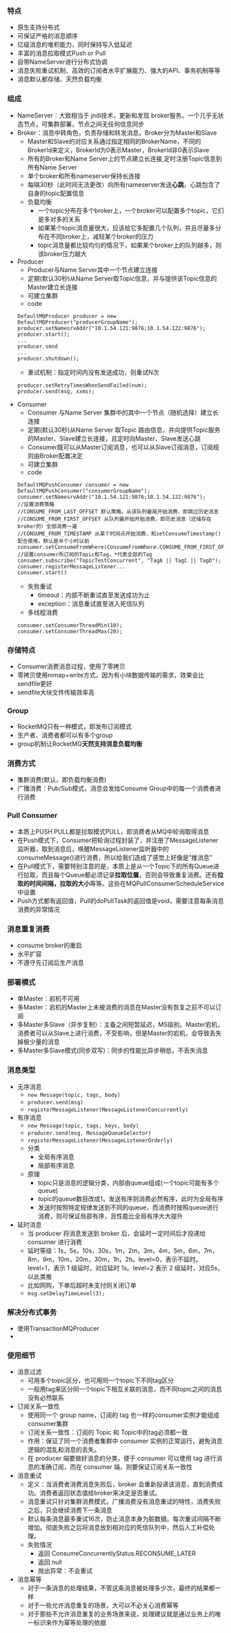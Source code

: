 ### 特点
- 原生支持分布式
- 可保证严格的消息顺序
- 亿级消息的堆积能力，同时保持写入低延迟
- 丰富的消息拉取模式Push or Pull
- 自带NameServer进行分布式协调
- 消息失败重试机制、高效的订阅者水平扩展能力、强大的API、事务机制等等
- 消息默认都存储、天然负载均衡

### 组成
- NameServer：大致相当于 jndi技术，更新和发现 broker服务。一个几乎无状态节点，可集群部署，节点之间无任何信息同步
- Broker：消息中转角色，负责存储和转发消息。Broker分为Master和Slave
  - Master和Slave的对应关系通过指定相同的BrokerName，不同的BrokerId来定义，BrokerId为0表示Master，BrokerId非0表示Slave
  - 所有的Broker和Name Server上的节点建立长连接,定时注册Topic信息到所有Name Server
  - 单个broker和所有nameserver保持长连接
  - 每隔30秒（此时间无法更改）向所有nameserver发送**心跳**，心跳包含了自身的topic配置信息
  - 负载均衡
    - 一个topic分布在多个broker上，一个broker可以配置多个topic，它们是多对多的关系
    - 如果某个topic消息量很大，应该给它多配置几个队列，并且尽量多分布在不同broker上，减轻某个broker的压力
    - topic消息量都比较均匀的情况下，如果某个broker上的队列越多，则该broker压力越大
- Producer
  - Producer与Name Server其中一个节点建立连接
  - 定期(默认30秒)从Name Server取Topic信息，并与提供该Topic信息的Master建立长连接
  - 可建立集群
  - code
  ```
  DefaultMQProducer producer = new DefaultMQProducer("producerGroupName");
  producer.setNamesrvAddr("10.1.54.121:9876;10.1.54.122:9876");
  producer.start();
  ...
  producer.send
  ...
  producer.shutdown();
  ```
  - 重试机制：指定时间内没有发送成功，则重试N次
  ```
  producer.setRetryTimesWhenSendFailed(num);
  producer.send(msg, xxms);
  ```
- Consumer
  - Consumer 与Name Server 集群中的其中一个节点（随机选择）建立长连接
  - 定期(默认30秒)从Name Server 取Topic 路由信息，并向提供Topic服务的Master、Slave建立长连接，且定时向Master、Slave发送心跳
  - Consumer既可以从Master订阅消息，也可以从Slave订阅消息，订阅规则由Broker配置决定
  - 可建立集群
  - code
  ```
  DefaultMQPushConsumer consumer = new DefaultMQPushConsumer("consumerGroupName");
  consumer.setNamesrvAddr("10.1.54.121:9876;10.1.54.122:9876");
  //设置消费策略
  //CONSUME_FROM_LAST_OFFSET 默认策略，从该队列最尾开始消费，即跳过历史消息
  //CONSUME_FROM_FIRST_OFFSET 从队列最开始开始消费，即历史消息（还储存在broker的）全部消费一遍
  //CONSUME_FROM_TIMESTAMP 从某个时间点开始消费，和setConsumeTimestamp()配合使用，默认是半个小时以前
  consumer.setConsumeFromWhere(ConsumeFromWhere.CONSUME_FROM_FIRST_OFFSET);
  //设置consumer所订阅的Topic和Tag，*代表全部的Tag
  consumer.subscribe("TopicTestConcurrent", "TagA || TagC || TagD");
  consumer.registerMessageListener...
  consumer.start()
  ```
  - 失败重试
    - timeout：内部不断重试直至发送成功为止
    - exception：消息重试直至进入死信队列
  - 多线程消费
  ```
  consumer.setConsumerThreadMin(10);
  consumer.setConsumerThreadMax(20);
  ```
  
### 存储特点
- Consumer消费消息过程，使用了零拷贝
- 零拷贝使用mmap+write方式，因为有小块数据传输的需求，效果会比sendfile更好
- sendfile大块文件传输效率高

### Group
- RocketMQ只有一种模式，即发布订阅模式
- 生产者、消费者都可以有多个group
- group机制让RocketMQ**天然支持消息负载均衡**

### 消费方式
- 集群消费(默认，即负载均衡消费)
- 广播消费：Pub/Sub模式，消息会发给Consume Group中的每一个消费者进行消费

### Pull Consumer
- 本质上PUSH PULL都是拉取模式PULL，即消费者从MQ中轮询取得消息
- 在Push模式下，Consumer把轮询过程封装了，并注册了MessageListener监听器，取到消息后，唤醒MessageListener监听器中的consumeMessage()进行消费，所以给我们造成了感觉上好像是“推消息”
- 在Pull模式下，需要特别注意的是，本质上是从一个Topic下的所有Queue进行拉取，而且每个Queue都必须记录**拉取位置**，否则会导致重复消费。还有**拉取的时间间隔，拉取的大小**等等。这些在MQPullConsumerScheduleService中设置
- Push方式都有返回值，Pull的doPullTask的返回值是void，需要注意每条消息消费的异常情况

### 消息重复消费
- consume broker的重启
- 水平扩容
- 不遵守先订阅后生产消息
 
### 部署模式
- 单Master：宕机不可用
- 多Master：宕机的Master上未被消费的消息在Master没有恢复之前不可以订阅
- 多Master多Slave（异步复制）：主备之间短暂延迟，MS级别。Master宕机，消费者可以从Slave上进行消费，不受影响，但是Master的宕机，会导致丢失掉极少量的消息
- 多Master多Slave模式(同步双写)：同步的性能比异步稍低，不丢失消息

### 消息类型
- 无序消息
  - `new Message(topic, tags, body)`
  - `producer.send(msg)`
  - `registerMessageListener(MessageListenerConcurrently)`
- 有序消息
  - `new Message(topic, tags, keys, body)`
  - `producer.send(msg, MessageQueueSelector)`
  - `registerMessageListener(MessageListenerOrderly)`
  - 分类
    - 全局有序消息
    - 局部有序消息
  - 原理
    - topic只是消息的逻辑分类，内部由queue组成(一个topic可能有多个queue)
    - topic的queue数目改成1，发送有序则消费必然有序，此时为全局有序
    - 发送时按照特定规律发送到不同的queue，而消费时按照queue进行消费，则可保证局部有序，且性能比全局有序大大提升
- 延时消息
  - 当 producer 将消息发送到 broker 后，会延时一定时间后才投递给 consumer 进行消费
  - 延时等级：1s，5s，10s，30s，1m，2m，3m，4m，5m，6m，7m，8m，9m，10m，20m，30m，1h，2h。level=0，表示不延时。level=1，表示 1 级延时，对应延时 1s。level=2 表示 2 级延时，对应5s，以此类推
  - 比如网购，下单后超时未支付则关闭订单
  - `msg.setDelayTimeLevel(3);`
  
### 解决分布式事务
- 使用TransactionMQProducer
- 
  
### 使用细节
- 消息过滤
  - 可用多个topic区分，也可用同一个topic下不同tag区分
  - 一般用tag来区分同一个topic下相互关联的消息，而不同topic之间的消息没有必然联系
- 订阅关系一致性
  - 使用同一个 group name，订阅的 tag 也一样的consumer实例才能组成consumer集群
  - 订阅关系一致性：订阅的 Topic 和 Topic中的tag必须都一致
  - 作用：保证了同一个消费者集群中 consumer 实例的正常运行，避免消息逻辑的混乱和消息的丢失。
  - 在 producer 端要做好消息的分类，便于 consumer 可以使用 tag 进行消息的准确订阅，而在 consumer 端，则要保证订阅关系一致性
- 消息重试
  - 定义：当消费者消费消息失败后，broker 会重新投递该消息，直到消费成功。消费者返回状态值给broker来决定是否重试。
  - 消息重试只针对集群消费模式，广播消费没有消息重试的特性，消费失败之后，只会继续消费下一条消息
  - 默认每条消息最多重试16次，防止消息本身为脏数据。每次重试间隔不断增加。彻底失败之后将消息放到相对应的死信队列中，然后人工补偿处理。
  - 失败情况
    - 返回 ConsumeConcurrentlyStatus.RECONSUME_LATER
    - 返回 null
    - 抛出异常：不会重试
- 消息幂等
  - 对于一条消息的处理结果，不管这条消息被处理多少次，最终的结果都一样
  - 对于一些允许消息重复的场景，大可以不必关心消费幂等
  - 对于那些不允许消息重复的业务场景来说，处理建议就是通过业务上的唯一标识来作为幂等处理的依据
